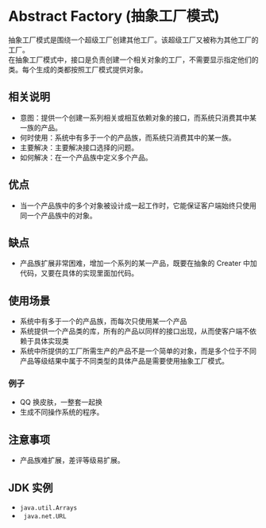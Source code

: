 # Abstract Factory (抽象工厂模式)
抽象工厂模式是围绕一个超级工厂创建其他工厂。该超级工厂又被称为其他工厂的工厂。  
在抽象工厂模式中，接口是负责创建一个相关对象的工厂，不需要显示指定他们的类。每个生成的类都按照工厂模式提供对象。  
## 相关说明
- 意图：提供一个创建一系列相关或相互依赖对象的接口，而系统只消费其中某一族的产品。
- 何时使用：系统中有多于一个的产品族，而系统只消费其中的某一族。  
- 主要解决：主要解决接口选择的问题。
- 如何解决：在一个产品族中定义多个产品。
## 优点
- 当一个产品族中的多个对象被设计成一起工作时，它能保证客户端始终只使用同一个产品族中的对象。
## 缺点
- 产品族扩展非常困难，增加一个系列的某一产品，既要在抽象的 Creater 中加代码，又要在具体的实现里面加代码。
## 使用场景
- 系统中有多于一个的产品族，而每次只使用某一个产品
- 系统提供一个产品类的库，所有的产品以同样的接口出现，从而使客户端不依赖于具体实现类
- 系统中所提供的工厂所需生产的产品不是一个简单的对象，而是多个位于不同产品等级结果中属于不同类型的具体产品是需要使用抽象工厂模式。
### 例子
- QQ 换皮肤，一整套一起换
- 生成不同操作系统的程序。
## 注意事项
- 产品族难扩展，差评等级易扩展。
## JDK 实例
- `java.util.Arrays`
- ` java.net.URL`  

